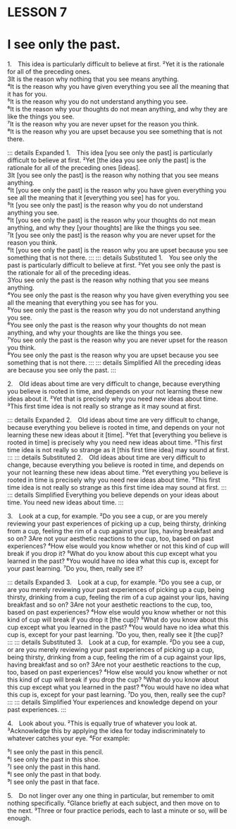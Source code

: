 # LESSON 7

# I see only the past.

<a name=w-pi-7-1></a>1.&emsp;This idea is particularly difficult to believe at first. ²Yet it is the rationale for all of the preceding ones.  
<span class=lineindent>3It</span> is the reason why nothing that you see means anything.  
<span class=lineindent>⁴It</span> is the reason why you have given everything you see all the meaning that it has for you.  
<span class=lineindent>⁵It</span> is the reason why you do not understand anything you see.  
<span class=lineindent>⁶It</span> is the reason why your thoughts do not mean anything, and why they are like the things you see.  
<span class=lineindent>⁷It</span> is the reason why you are never upset for the reason you think.  
<span class=lineindent>⁸It</span> is the reason why you are upset because you see something that is not there.


::: details Expanded
1.&emsp;This idea [you see only the past] is particularly difficult to believe at first. ²Yet [the idea you see only the past] is the rationale for all of the preceding ones [ideas].  
<span class=lineindent>3It</span> [you see only the past] is the reason why nothing that you see means anything.  
<span class=lineindent>⁴It</span> [you see only the past] is the reason why you have given everything you see all the meaning that it [everything you see] has for you.  
<span class=lineindent>⁵It</span> [you see only the past] is the reason why you do not understand anything you see.  
<span class=lineindent>⁶It</span> [you see only the past] is the reason why your thoughts do not mean anything, and why they [your thoughts] are like the things you see.  
<span class=lineindent>⁷It</span> [you see only the past] is the reason why you are never upset for the reason you think.  
<span class=lineindent>⁸It</span> [you see only the past] is the reason why you are upset because you see something that is not there.
:::
::: details Substituted
1.&emsp;You see only the past is particularly difficult to believe at first. ²Yet you see only the past is the rationale for all of the preceding ideas.  
<span class=lineindent>3You</span> see only the past is the reason why nothing that you see means anything.  
<span class=lineindent>⁴You</span> see only the past is the reason why you have given everything you see all the meaning that everything you see has for you.  
<span class=lineindent>⁵You</span> see only the past is the reason why you do not understand anything you see.  
<span class=lineindent>⁶You</span> see only the past is the reason why your thoughts do not mean anything, and why your thoughts are like the things you see.  
<span class=lineindent>⁷You</span> see only the past is the reason why you are never upset for the reason you think.  
<span class=lineindent>⁸You</span> see only the past is the reason why you are upset because you see something that is not there.
:::
::: details Simplified
All the preceding ideas are because you see only the past.
:::


<a name=w-pi-7-2></a>2.&emsp;Old ideas about time are very difficult to change, because everything you believe is rooted in time, and depends on your not learning these new ideas about it. ²Yet that is precisely why you need new ideas about time. ³This first time idea is not really so strange as it may sound at first.


::: details Expanded
2.&emsp;Old ideas about time are very difficult to change, because everything you believe is rooted in time, and depends on your not learning these new ideas about it [time]. ²Yet that [everything you believe is rooted in time] is precisely why you need new ideas about time. ³This first time idea is not really so strange as it [this first time idea] may sound at first.
:::
::: details Substituted
2.&emsp;Old ideas about time are very difficult to change, because everything you believe is rooted in time, and depends on your not learning these new ideas about time. ²Yet everything you believe is rooted in time is precisely why you need new ideas about time. ³This first time idea is not really so strange as this first time idea may sound at first.
:::
::: details Simplified
Everything you believe depends on your ideas about time. You need new ideas about time.
:::


<a name=w-pi-7.3></a>3.&emsp;Look at a cup, for example. ²Do you see a cup, or are you merely reviewing your past experiences of picking up a cup, being thirsty, drinking from a cup, feeling the rim of a cup against your lips, having breakfast and so on? 3Are not your aesthetic reactions to the cup, too, based on past experiences? ⁴How else would you know whether or not this kind of cup will break if you drop it? ⁵What do you know about this cup except what you learned in the past? ⁶You would have no idea what this cup is, except for your past learning. ⁷Do you, then, really see it?


::: details Expanded
3.&emsp;Look at a cup, for example. ²Do you see a cup, or are you merely reviewing your past experiences of picking up a cup, being thirsty, drinking from a cup, feeling the rim of a cup against your lips, having breakfast and so on? 3Are not your aesthetic reactions to the cup, too, based on past experiences? ⁴How else would you know whether or not this kind of cup will break if you drop it [the cup]? ⁵What do you know about this cup except what you learned in the past? ⁶You would have no idea what this cup is, except for your past learning. ⁷Do you, then, really see it [the cup]?
:::
::: details Substituted
3.&emsp;Look at a cup, for example. ²Do you see a cup, or are you merely reviewing your past experiences of picking up a cup, being thirsty, drinking from a cup, feeling the rim of a cup against your lips, having breakfast and so on? 3Are not your aesthetic reactions to the cup, too, based on past experiences? ⁴How else would you know whether or not this kind of cup will break if you drop the cup? ⁵What do you know about this cup except what you learned in the past? ⁶You would have no idea what this cup is, except for your past learning. ⁷Do you, then, really see the cup?
:::
::: details Simplified
Your experiences and knowledge depend on your past experiences.
:::


<a name=w-pi-7-4></a>4.&emsp;Look about you. ²This is equally true of whatever you look at. ³Acknowledge this by applying the idea for today indiscriminately to whatever catches your eye. ⁴For example:

<div class="indented italic">

⁵I see only the past in this pencil.  
⁶I see only the past in this shoe.  
⁷I see only the past in this hand.  
⁸I see only the past in that body.  
⁹I see only the past in that face.

</div>

<a name=w-pi-7-5></a>5.&emsp;Do not linger over any one thing in particular, but remember to omit nothing specifically. ²Glance briefly at each subject, and then move on to the next. ³Three or four practice periods, each to last a minute or so, will be enough.